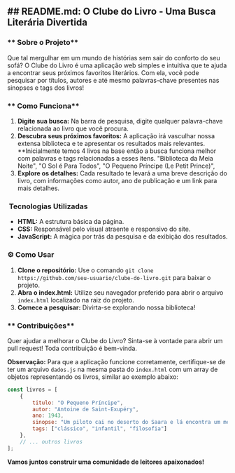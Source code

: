 ## **## README.md: O Clube do Livro - Uma Busca Literária Divertida**

### ** Sobre o Projeto**

Que tal mergulhar em um mundo de histórias sem sair do conforto do seu sofá? O Clube do Livro é uma aplicação web simples e intuitiva que te ajuda a encontrar seus próximos favoritos literários. Com ela, você pode pesquisar por títulos, autores e até mesmo palavras-chave presentes nas sinopses e tags dos livros!

### ** Como Funciona**

1. **Digite sua busca:** Na barra de pesquisa, digite qualquer palavra-chave relacionada ao livro que você procura.
2. **Descubra seus próximos favoritos:** A aplicação irá vasculhar nossa extensa biblioteca e te apresentar os resultados mais relevantes. 
**Inicialmente temos 4 livos na base então a busca funciona melhor com palavras e tags relacionadas a esses itens.
 "Biblioteca da Meia Noite",
  "O Sol é Para Todos",
  "O Pequeno Príncipe (Le Petit Prince)",
3. **Explore os detalhes:** Cada resultado te levará a uma breve descrição do livro, com informações como autor, ano de publicação e um link para mais detalhes.

### **️ Tecnologias Utilizadas**

* **HTML:** A estrutura básica da página.
* **CSS:** Responsável pelo visual atraente e responsivo do site.
* **JavaScript:** A mágica por trás da pesquisa e da exibição dos resultados.

### **⚙️ Como Usar**

1. **Clone o repositório:** Use o comando `git clone https://github.com/seu-usuario/clube-do-livro.git` para baixar o projeto.
2. **Abra o index.html:** Utilize seu navegador preferido para abrir o arquivo `index.html` localizado na raiz do projeto.
3. **Comece a pesquisar:** Divirta-se explorando nossa biblioteca!


### ** Contribuições**

Quer ajudar a melhorar o Clube do Livro? Sinta-se à vontade para abrir um pull request! Toda contribuição é bem-vinda.

**Observação:** Para que a aplicação funcione corretamente, certifique-se de ter um arquivo `dados.js` na mesma pasta do `index.html` com um array de objetos representando os livros, similar ao exemplo abaixo:

```javascript
const livros = [
    {
        titulo: "O Pequeno Príncipe",
        autor: "Antoine de Saint-Exupéry",
        ano: 1943,
        sinopse: "Um piloto cai no deserto do Saara e lá encontra um menino vindo de outro planeta.",
        tags: ["clássico", "infantil", "filosofia"]
    },
    // ... outros livros
];
```

**Vamos juntos construir uma comunidade de leitores apaixonados!** 
